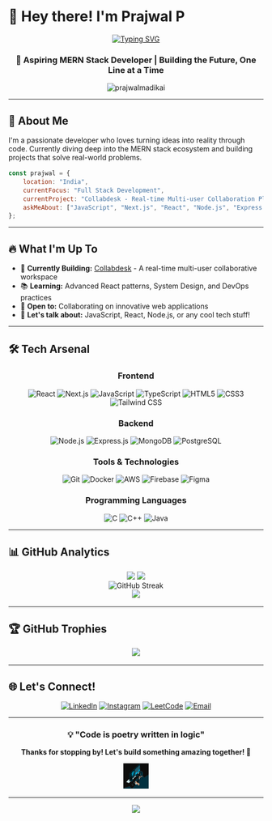 # 👋 Hey there! I'm Prajwal P

<div align="center">
  
  [![Typing SVG](https://readme-typing-svg.herokuapp.com?font=Fira+Code&size=22&duration=3000&pause=1000&color=2E9EF7&center=true&vCenter=true&width=600&lines=Full+Stack+Developer;MERN+Stack+Enthusiast;Problem+Solver;Always+Learning+New+Technologies)](https://git.io/typing-svg)
  
  ### 🚀 Aspiring MERN Stack Developer | Building the Future, One Line at a Time
  
  <img src="https://komarev.com/ghpvc/?username=prajwalmadikai&label=Profile%20views&color=0e75b6&style=flat" alt="prajwalmadikai" />
  
</div>

---

## 🌟 About Me

I'm a passionate developer who loves turning ideas into reality through code. Currently diving deep into the MERN stack ecosystem and building projects that solve real-world problems.

```javascript
const prajwal = {
    location: "India",
    currentFocus: "Full Stack Development",
    currentProject: "Collabdesk - Real-time Multi-user Collaboration Platform",
    askMeAbout: ["JavaScript", "Next.js", "React", "Node.js", "Express.js". "MongoDB", "AWS"],
};
```

---

## 🔥 What I'm Up To

- 🎯 **Currently Building:** [Collabdesk](https://github.com/PrajwalMadikai) - A real-time multi-user collaborative workspace
- 📚 **Learning:** Advanced React patterns, System Design, and DevOps practices
- 🤝 **Open to:** Collaborating on innovative web applications
- 💬 **Let's talk about:** JavaScript, React, Node.js, or any cool tech stuff!

---

## 🛠️ Tech Arsenal

<div align="center">

### Frontend
![React](https://img.shields.io/badge/React-20232A?style=for-the-badge&logo=react&logoColor=61DAFB)
![Next.js](https://img.shields.io/badge/Next.js-000000?style=for-the-badge&logo=next.js&logoColor=white)
![JavaScript](https://img.shields.io/badge/JavaScript-F7DF1E?style=for-the-badge&logo=javascript&logoColor=black)
![TypeScript](https://img.shields.io/badge/TypeScript-007ACC?style=for-the-badge&logo=typescript&logoColor=white)
![HTML5](https://img.shields.io/badge/HTML5-E34F26?style=for-the-badge&logo=html5&logoColor=white)
![CSS3](https://img.shields.io/badge/CSS3-1572B6?style=for-the-badge&logo=css3&logoColor=white)
![Tailwind CSS](https://img.shields.io/badge/Tailwind_CSS-38B2AC?style=for-the-badge&logo=tailwind-css&logoColor=white)

### Backend
![Node.js](https://img.shields.io/badge/Node.js-43853D?style=for-the-badge&logo=node.js&logoColor=white)
![Express.js](https://img.shields.io/badge/Express.js-404D59?style=for-the-badge&logo=express&logoColor=white)
![MongoDB](https://img.shields.io/badge/MongoDB-4EA94B?style=for-the-badge&logo=mongodb&logoColor=white)
![PostgreSQL](https://img.shields.io/badge/PostgreSQL-316192?style=for-the-badge&logo=postgresql&logoColor=white)

### Tools & Technologies
![Git](https://img.shields.io/badge/Git-F05032?style=for-the-badge&logo=git&logoColor=white)
![Docker](https://img.shields.io/badge/Docker-2496ED?style=for-the-badge&logo=docker&logoColor=white)
![AWS](https://img.shields.io/badge/AWS-232F3E?style=for-the-badge&logo=amazon-aws&logoColor=white)
![Firebase](https://img.shields.io/badge/Firebase-FFCA28?style=for-the-badge&logo=firebase&logoColor=black)
![Figma](https://img.shields.io/badge/Figma-F24E1E?style=for-the-badge&logo=figma&logoColor=white)

### Programming Languages
![C](https://img.shields.io/badge/C-00599C?style=for-the-badge&logo=c&logoColor=white)
![C++](https://img.shields.io/badge/C++-00599C?style=for-the-badge&logo=c%2B%2B&logoColor=white)
![Java](https://img.shields.io/badge/Java-ED8B00?style=for-the-badge&logo=java&logoColor=white)

</div>

---

## 📊 GitHub Analytics

<div align="center">
  <img height="180em" src="https://github-readme-stats.vercel.app/api?username=prajwalmadikai&show_icons=true&theme=tokyonight&include_all_commits=true&count_private=true"/>
  <img height="180em" src="https://github-readme-stats.vercel.app/api/top-langs/?username=prajwalmadikai&layout=compact&theme=tokyonight"/>
</div>

<div align="center">
  <img src="https://streak-stats.demolab.com/?user=PrajwalMadikai&theme=tokyonight" alt="GitHub Streak" />
</div>

<div align="center">
  <img src="https://github-readme-activity-graph.vercel.app/graph?username=prajwalmadikai&theme=tokyo-night&bg_color=1a1b27&color=70a5fd&line=bf91f3&point=38bdae&area=true&hide_border=true" />
</div>

---

## 🏆 GitHub Trophies

<div align="center">
  <img src="https://github-profile-trophy.vercel.app/?username=prajwalmadikai&theme=tokyonight&no-frame=true&no-bg=false&margin-w=4" />
</div>

---

## 🌐 Let's Connect!

<div align="center">

[![LinkedIn](https://img.shields.io/badge/LinkedIn-0077B5?style=for-the-badge&logo=linkedin&logoColor=white)](https://linkedin.com/in/prajwal-p-abb349248)
[![Instagram](https://img.shields.io/badge/Instagram-E4405F?style=for-the-badge&logo=instagram&logoColor=white)](https://instagram.com/prajw6l)
[![LeetCode](https://img.shields.io/badge/LeetCode-FFA116?style=for-the-badge&logo=leetcode&logoColor=black)](https://www.leetcode.com/prajwalm10)
[![Email](https://img.shields.io/badge/Email-D14836?style=for-the-badge&logo=gmail&logoColor=white)](mailto:prajwalmadikai@gmail.com)

</div>

---

 

<div align="center">
  
  ### 💡 "Code is poetry written in logic"
  
  **Thanks for stopping by! Let's build something amazing together! 🚀**
  
  <img src="https://raw.githubusercontent.com/Potential17/Potential17/master/user%20(2).gif" width="50" height="50">
  
</div>

---

<div align="center">
  <img src="https://capsule-render.vercel.app/api?type=waving&color=gradient&height=100&section=footer&width=100%"/>
</div>
